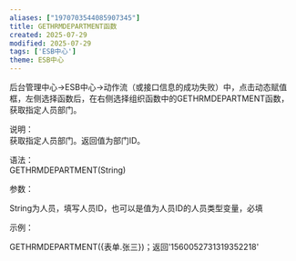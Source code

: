```yaml
---
aliases: ["1970703544085907345"]
title: GETHRMDEPARTMENT函数
created: 2025-07-29
modified: 2025-07-29
tags: ['ESB中心']
theme: ESB中心
---
```


后台管理中心->ESB中心->动作流（或接口信息的成功失败）中，点击动态赋值框，左侧选择函数后，在右侧选择组织函数中的GETHRMDEPARTMENT函数，获取指定人员部门。

说明：  
获取指定人员部门。返回值为部门ID。

语法：  
GETHRMDEPARTMENT(String)

参数：

String为人员，填写人员ID，也可以是值为人员ID的人员类型变量，必填

示例：

GETHRMDEPARTMENT({表单.张三})；返回'1560052731319352218'